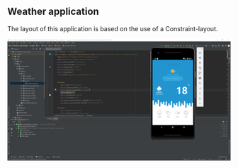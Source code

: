 ## Weather application

The layout of this application is based on the use of a Constraint-layout. 

![Design](linear-layout.png)

